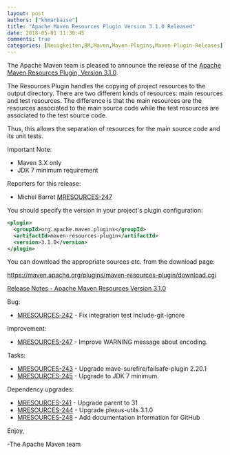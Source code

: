 ```yaml
---
layout: post
authors: ["khmarbaise"]
title: "Apache Maven Resources Plugin Version 3.1.0 Released"
date: 2018-05-01 11:30:45
comments: true
categories: [Neuigkeiten,BM,Maven,Maven-Plugins,Maven-Plugin-Releases]
---
```

The Apache Maven team is pleased to announce the release of the 
[Apache Maven Resources Plugin, Version 3.1.0](https://maven.apache.org/plugins/maven-resources-plugin).

The Resources Plugin handles the copying of project resources to the output
directory. There are two different kinds of resources: main resources and test
resources. The difference is that the main resources are the resources
associated to the main source code while the test resources are associated to
the test source code.

Thus, this allows the separation of resources for the main source code and its
unit tests.

Important Note: 

 * Maven 3.X only
 * JDK 7 minimum requirement

Reporters for this release:

 *  Michel Barret [MRESOURCES-247](https://issues.apache.org/jira/browse/MRESOURCES-247)

You should specify the version in your project's plugin configuration:

``` xml
<plugin>
  <groupId>org.apache.maven.plugins</groupId>
  <artifactId>maven-resources-plugin</artifactId>
  <version>3.1.0</version>
</plugin>
```

You can download the appropriate sources etc. from the download page:
 
https://maven.apache.org/plugins/maven-resources-plugin/download.cgi

<!-- more -->

[Release Notes - Apache Maven Resources Version 3.1.0](https://issues.apache.org/jira/secure/ReleaseNote.jspa?projectId=12317827&version=12336059)


Bug:

 * [MRESOURCES-242](https://issues.apache.org/jira/browse/MRESOURCES-242) - Fix integration test include-git-ignore

Improvement:

 * [MRESOURCES-247](https://issues.apache.org/jira/browse/MRESOURCES-247) - Improve WARNING message about encoding.

Tasks:

 * [MRESOURCES-243](https://issues.apache.org/jira/browse/MRESOURCES-243) - Upgrade mave-surefire/failsafe-plugin 2.20.1
 * [MRESOURCES-245](https://issues.apache.org/jira/browse/MRESOURCES-245) - Upgrade to JDK 7 minimum.

Dependency upgrades:

 * [MRESOURCES-241](https://issues.apache.org/jira/browse/MRESOURCES-241) - Upgrade parent to 31
 * [MRESOURCES-244](https://issues.apache.org/jira/browse/MRESOURCES-244) - Upgrade plexus-utils 3.1.0
 * [MRESOURCES-248](https://issues.apache.org/jira/browse/MRESOURCES-248) - Add documentation information for GitHub

Enjoy,
 
-The Apache Maven team
